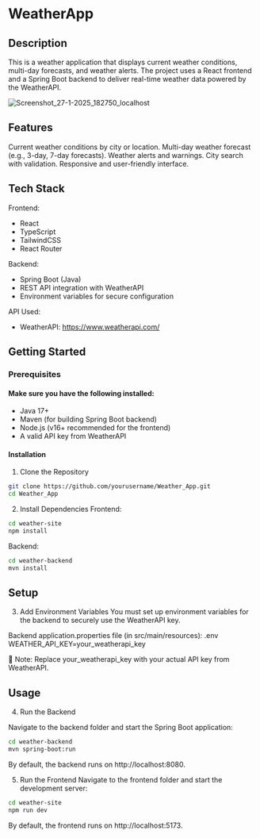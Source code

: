 ﻿# WeatherApp

## Description
This is a weather application that displays current weather conditions, multi-day forecasts, and weather alerts. The project uses a React frontend and a Spring Boot backend to deliver real-time weather data powered by the WeatherAPI.

![Screenshot_27-1-2025_182750_localhost](https://github.com/user-attachments/assets/c0ddee0e-160f-43d0-a717-15c0ef72b49c)

## Features
Current weather conditions by city or location.
Multi-day weather forecast (e.g., 3-day, 7-day forecasts).
Weather alerts and warnings.
City search with validation.
Responsive and user-friendly interface.

## Tech Stack

Frontend:
- React
- TypeScript
- TailwindCSS
- React Router

Backend:
- Spring Boot (Java)
- REST API integration with WeatherAPI
- Environment variables for secure configuration

API Used:
- WeatherAPI: https://www.weatherapi.com/

## Getting Started

### Prerequisites

#### Make sure you have the following installed:
- Java 17+
- Maven (for building Spring Boot backend)
- Node.js (v16+ recommended for the frontend)
- A valid API key from WeatherAPI

#### Installation
1. Clone the Repository
```bash
git clone https://github.com/yourusername/Weather_App.git
cd Weather_App
```

2. Install Dependencies
Frontend:
```bash
cd weather-site
npm install
```

Backend:
```bash
cd weather-backend
mvn install
```
## Setup

3. Add Environment Variables
You must set up environment variables for the backend to securely use the WeatherAPI key.

Backend application.properties file (in src/main/resources):
.env
WEATHER_API_KEY=your_weatherapi_key

🔑 Note: Replace your_weatherapi_key with your actual API key from WeatherAPI.

## Usage
4. Run the Backend

Navigate to the backend folder and start the Spring Boot application:
```bash
cd weather-backend
mvn spring-boot:run
```
By default, the backend runs on http://localhost:8080.

5. Run the Frontend
Navigate to the frontend folder and start the development server:
```bash
cd weather-site
npm run dev
```
By default, the frontend runs on http://localhost:5173.
